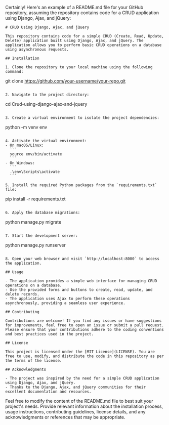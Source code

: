 Certainly! Here's an example of a README.md file for your GitHub repository, assuming the repository contains code for a CRUD application using Django, Ajax, and jQuery:

```
# CRUD Using Django, Ajax, and jQuery

This repository contains code for a simple CRUD (Create, Read, Update, Delete) application built using Django, Ajax, and jQuery. The application allows you to perform basic CRUD operations on a database using asynchronous requests.

## Installation

1. Clone the repository to your local machine using the following command:
   ```
   git clone https://github.com/your-username/your-repo.git
   ```

2. Navigate to the project directory:
   ```
   cd Crud-using-django-ajax-and-jquery
   ```

3. Create a virtual environment to isolate the project dependencies:
   ```
   python -m venv env
   ```

4. Activate the virtual environment:
   - On macOS/Linux:
     ```
     source env/bin/activate
     ```
   - On Windows:
     ```
     .\env\Scripts\activate
     ```

5. Install the required Python packages from the `requirements.txt` file:
   ```
   pip install -r requirements.txt
   ```

6. Apply the database migrations:
   ```
   python manage.py migrate
   ```

7. Start the development server:
   ```
   python manage.py runserver
   ```

8. Open your web browser and visit `http://localhost:8000` to access the application.

## Usage

- The application provides a simple web interface for managing CRUD operations on a database.
- Use the provided forms and buttons to create, read, update, and delete records.
- The application uses Ajax to perform these operations asynchronously, providing a seamless user experience.

## Contributing

Contributions are welcome! If you find any issues or have suggestions for improvements, feel free to open an issue or submit a pull request. Please ensure that your contributions adhere to the coding conventions and best practices used in the project.

## License

This project is licensed under the [MIT License](LICENSE). You are free to use, modify, and distribute the code in this repository as per the terms of the license.

## Acknowledgments

- The project was inspired by the need for a simple CRUD application using Django, Ajax, and jQuery.
- Thanks to the Django, Ajax, and jQuery communities for their excellent documentation and resources.

```

Feel free to modify the content of the README.md file to best suit your project's needs. Provide relevant information about the installation process, usage instructions, contributing guidelines, license details, and any acknowledgments or references that may be appropriate.
